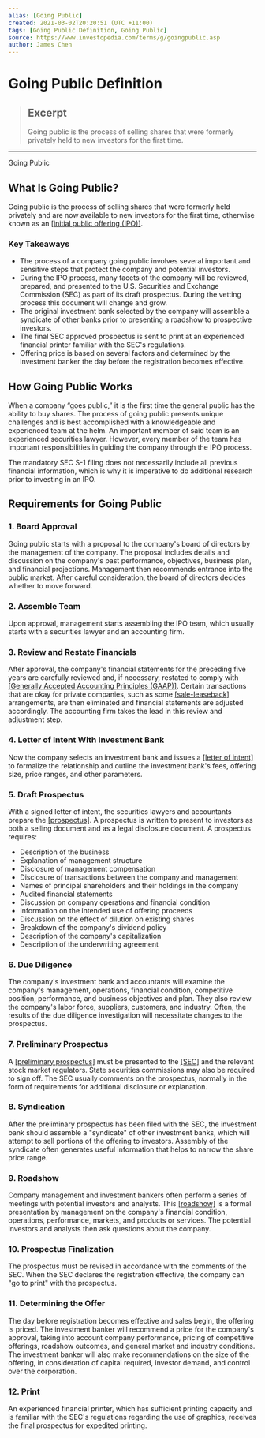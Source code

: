 ```yaml
---
alias: [Going Public]
created: 2021-03-02T20:20:51 (UTC +11:00)
tags: [Going Public Definition, Going Public]
source: https://www.investopedia.com/terms/g/goingpublic.asp
author: James Chen
---
```


# Going Public Definition

> ## Excerpt
> Going public is the process of selling shares that were formerly privately held to new investors for the first time.

---

Going Public
## What Is Going Public?

Going public is the process of selling shares that were formerly held privately and are now available to new investors for the first time, otherwise known as an [[initial public offering (IPO)]](https://www.investopedia.com/terms/i/ipo.asp).

### Key Takeaways

-   The process of a company going public involves several important and sensitive steps that protect the company and potential investors.
-   During the IPO process, many facets of the company will be reviewed, prepared, and presented to the U.S. Securities and Exchange Commission (SEC) as part of its draft prospectus. During the vetting process this document will change and grow.
-   The original investment bank selected by the company will assemble a syndicate of other banks prior to presenting a roadshow to prospective investors.
-   The final SEC approved prospectus is sent to print at an experienced financial printer familiar with the SEC's regulations.
-   Offering price is based on several factors and determined by the investment banker the day before the registration becomes effective. 

## How Going Public Works

When a company “goes public,” it is the first time the general public has the ability to buy shares. The process of going public presents unique challenges and is best accomplished with a knowledgeable and experienced team at the helm. An important member of said team is an experienced securities lawyer. However, every member of the team has important responsibilities in guiding the company through the IPO process.

The mandatory SEC S-1 filing does not necessarily include all previous financial information, which is why it is imperative to do additional research prior to investing in an IPO.

## Requirements for Going Public

### 1\. Board Approval

Going public starts with a proposal to the company's board of directors by the management of the company. The proposal includes details and discussion on the company's past performance, objectives, business plan, and financial projections. Management then recommends entrance into the public market. After careful consideration, the board of directors decides whether to move forward.

### 2\. Assemble Team

Upon approval, management starts assembling the IPO team, which usually starts with a securities lawyer and an accounting firm.

### 3\. Review and Restate Financials

After approval, the company's financial statements for the preceding five years are carefully reviewed and, if necessary, restated to comply with [[Generally Accepted Accounting Principles (GAAP)]](https://www.investopedia.com/terms/g/gaap.asp). Certain transactions that are okay for private companies, such as some [[sale-leaseback]](https://www.investopedia.com/terms/l/leaseback.asp) arrangements, are then eliminated and financial statements are adjusted accordingly. The accounting firm takes the lead in this review and adjustment step.

### 4\. Letter of Intent With Investment Bank 

Now the company selects an investment bank and issues a [[letter of intent]](https://www.investopedia.com/terms/l/letterofintent.asp) to formalize the relationship and outline the investment bank's fees, offering size, price ranges, and other parameters.

### 5\. Draft Prospectus

With a signed letter of intent, the securities lawyers and accountants prepare the [[prospectus]](https://www.investopedia.com/terms/p/prospectus.asp). A prospectus is written to present to investors as both a selling document and as a legal disclosure document. A prospectus requires:

-   Description of the business
-   Explanation of management structure
-   Disclosure of management compensation
-   Disclosure of transactions between the company and management
-   Names of principal shareholders and their holdings in the company
-   Audited financial statements
-   Discussion on company operations and financial condition
-   Information on the intended use of offering proceeds
-   Discussion on the effect of dilution on existing shares
-   Breakdown of the company's dividend policy
-   Description of the company's capitalization
-   Description of the underwriting agreement

### 6\. Due Diligence

The company's investment bank and accountants will examine the company's management, operations, financial condition, competitive position, performance, and business objectives and plan. They also review the company's labor force, suppliers, customers, and industry. Often, the results of the due diligence investigation will necessitate changes to the prospectus.

### 7\. Preliminary Prospectus

A [[preliminary prospectus]](https://www.investopedia.com/terms/p/preliminaryprospectus.asp) must be presented to the [[SEC]](https://www.investopedia.com/terms/s/sec.asp) and the relevant stock market regulators. State securities commissions may also be required to sign off. The SEC usually comments on the prospectus, normally in the form of requirements for additional disclosure or explanation.

### 8\. Syndication 

After the preliminary prospectus has been filed with the SEC, the investment bank should assemble a "syndicate" of other investment banks, which will attempt to sell portions of the offering to investors. Assembly of the syndicate often generates useful information that helps to narrow the share price range.

### 9\. Roadshow 

Company management and investment bankers often perform a series of meetings with potential investors and analysts. This [[roadshow]](https://www.investopedia.com/terms/r/roadshow.asp) is a formal presentation by management on the company's financial condition, operations, performance, markets, and products or services. The potential investors and analysts then ask questions about the company.

### 10\. Prospectus Finalization

The prospectus must be revised in accordance with the comments of the SEC. When the SEC declares the registration effective, the company can "go to print" with the prospectus.

### 11\. Determining the Offer

The day before registration becomes effective and sales begin, the offering is priced. The investment banker will recommend a price for the company's approval, taking into account company performance, pricing of competitive offerings, roadshow outcomes, and general market and industry conditions. The investment banker will also make recommendations on the size of the offering, in consideration of capital required, investor demand, and control over the corporation.

### 12\. Print

An experienced financial printer, which has sufficient printing capacity and is familiar with the SEC's regulations regarding the use of graphics, receives the final prospectus for expedited printing.
